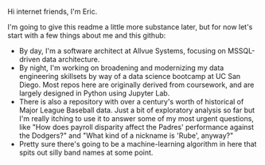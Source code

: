 Hi internet friends, I'm Eric.

I'm going to give this readme a little more substance later, but for now let's start with a few things about me and this github:

* By day, I'm a software architect at Allvue Systems, focusing on MSSQL-driven data architecture.
* By night, I'm working on broadening and modernizing my data engineering skillsets by way of a data science bootcamp at UC San Diego.  Most repos here are originally derived from coursework, and are largely designed in Python using Jupyter Lab.
* There is also a repository with over a century's worth of historical of Major League Baseball data.  Just a bit of exploratory analysis so far but I'm really itching to use it to answer some of my most urgent questions, like "How does payroll disparity affect the Padres' performance against the Dodgers?" and "What kind of a nickname is 'Rube', anyway?"
* Pretty sure there's going to be a machine-learning algorithm in here that spits out silly band names at some point.
